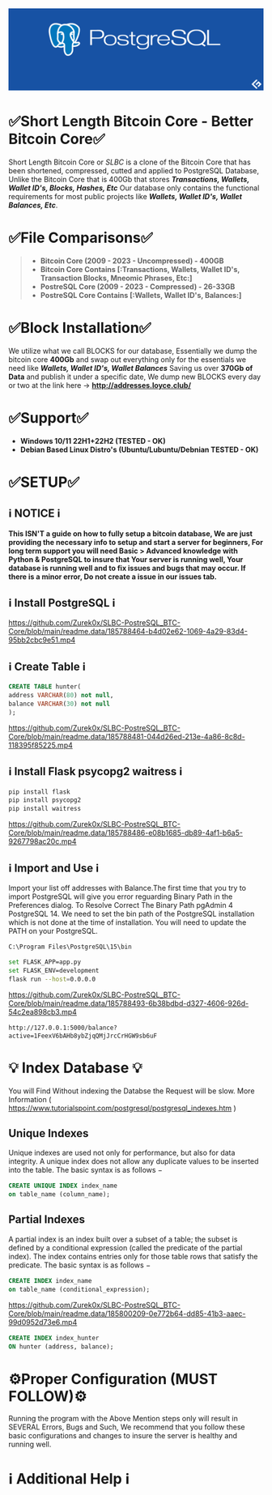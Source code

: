 ## ![alt text](https://raw.githubusercontent.com/Zurek0x/SLBC-PostreSQL_BTC-Core/main/readme.data/postgresql-monitoring-.webp)
# ✅Short Length Bitcoin Core - Better Bitcoin Core✅
Short Length Bitcoin Core or *SLBC* is a clone of the Bitcoin Core that has been shortened, compressed, cutted and applied to PostgreSQL Database, Unlike the Bitcoin Core that is 400Gb that stores ***Transactions, Wallets, Wallet ID's, Blocks, Hashes, Etc*** Our database only contains the functional requirements for most public projects like ***Wallets, Wallet ID's, Wallet Balances, Etc***.

# ✅File Comparisons✅
> * **Bitcoin Core (2009 - 2023 - Uncompressed) - 400GB**
> * **Bitcoin Core Contains [:Transactions, Wallets, Wallet ID's, Transaction Blocks, Mneomic Phrases, Etc:]**
> * **PostreSQL Core (2009 - 2023 - Compressed) - 26-33GB**
> * **PostreSQL Core Contains [:Wallets, Wallet ID's, Balances:]**


# ✅Block Installation✅
We utilize what we call BLOCKS for our database, Essentially we dump the bitcoin core **400Gb** and swap out everything only for the essentials we need like ***Wallets, Wallet ID's, Wallet Balances*** Saving us over **370Gb of Data** and publish it under a specific date, We dump new BLOCKS every day or two at the link here -> **http://addresses.loyce.club/**

# ✅Support✅
* **Windows 10/11 22H1+22H2 (TESTED - OK)**
* **Debian Based Linux Distro's (Ubuntu/Lubuntu/Debnian TESTED - OK)**

# ✅SETUP✅

## ℹ️ NOTICE ℹ️
**This ISN'T a guide on how to fully setup a bitcoin database, We are just providing the necessary info to setup and start a server for beginners, For long term support you will need Basic > Advanced knowledge with Python & PostgreSQL to insure that
Your server is running well, Your database is running well and to fix issues and bugs that may occur.
If there is a minor error, Do not create a issue in our issues tab.**

## ℹ️ Install PostgreSQL ℹ️

https://github.com/Zurek0x/SLBC-PostreSQL_BTC-Core/blob/main/readme.data/185788464-b4d02e62-1069-4a29-83d4-95bb2cbc9e51.mp4

## ℹ️ Create Table ℹ️
```sql
CREATE TABLE hunter(
address VARCHAR(80) not null,
balance VARCHAR(30) not null
);
```
https://github.com/Zurek0x/SLBC-PostreSQL_BTC-Core/blob/main/readme.data/185788481-044d26ed-213e-4a86-8c8d-118395f85225.mp4


## ℹ️ Install Flask psycopg2 waitress ℹ️
```python
pip install flask
pip install psycopg2
pip install waitress
```
https://github.com/Zurek0x/SLBC-PostreSQL_BTC-Core/blob/main/readme.data/185788486-e08b1685-db89-4af1-b6a5-9267798ac20c.mp4


## ℹ️ Import and Use ℹ️

Import your list off addresses with Balance.The  first time that you try to import PostgreSQL will give you error reguarding Binary Path in the Preferences dialog. To Resolve  Correct The Binary Path pgAdmin 4  PostgreSQL 14. We need to set the bin path of the PostgreSQL installation which is not done at the time of installation. You will need to update the PATH on your PostgreSQL. 

```
C:\Program Files\PostgreSQL\15\bin
```

```bash
set FLASK_APP=app.py
set FLASK_ENV=development
flask run --host=0.0.0.0
```
https://github.com/Zurek0x/SLBC-PostreSQL_BTC-Core/blob/main/readme.data/185788493-6b38bdbd-d327-4606-926d-54c2ea898cb3.mp4

```
http://127.0.0.1:5000/balance?active=1FeexV6bAHb8ybZjqQMjJrcCrHGW9sb6uF
```

# 💡 Index Database 💡

You will Find Without indexing the Databse the Request will be slow. More Information ( https://www.tutorialspoint.com/postgresql/postgresql_indexes.htm )

## Unique Indexes

Unique indexes are used not only for performance, but also for data integrity. A unique index does not allow any duplicate values to be inserted into the table. The basic syntax is as follows −
```sql
CREATE UNIQUE INDEX index_name
on table_name (column_name);
```
## Partial Indexes

A partial index is an index built over a subset of a table; the subset is defined by a conditional expression (called the predicate of the partial index). The index contains entries only for those table rows that satisfy the predicate. The basic syntax is as follows −
```sql
CREATE INDEX index_name
on table_name (conditional_expression);
```


https://github.com/Zurek0x/SLBC-PostreSQL_BTC-Core/blob/main/readme.data/185800209-0e772b64-dd85-41b3-aaec-99d0952d73e6.mp4

```sql
CREATE INDEX index_hunter
ON hunter (address, balance);
```

# ⚙️Proper Configuration (MUST FOLLOW)⚙️
Running the program with the Above Mention steps only will result in SEVERAL Errors, Bugs and Such, We recommend
that you follow these basic configurations and changes to insure the server is healthy and running well.
# ℹ️ Additional Help ℹ️
